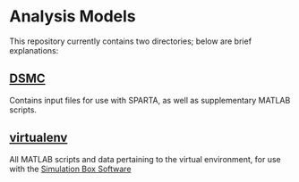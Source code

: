 # Analysis Models

This repository currently contains two directories; below are brief explanations:

## [DSMC][1]
Contains input files for use with SPARTA, as well as supplementary MATLAB scripts.
## [virtualenv][2]
All MATLAB scripts and data pertaining to the virtual environment, for use with the [Simulation Box Software][3]

[1]:https://github.com/FEMTA-Suborbital-Experiment/analysis-models/tree/main/DSMC "Go to directory"
[2]:https://github.com/FEMTA-Suborbital-Experiment/FEMTA/tree/main/virtualenv     "Go to directory"
[3]:https://github.com/FEMTA-Suborbital-Experiment/FEMTAFYESIMBOXsoftware         "Go to repository"